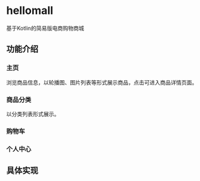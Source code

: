 # hellomall
基于Kotlin的简易版电商购物商城

## 功能介绍
### 主页
浏览商品信息，以轮播图、图片列表等形式展示商品，点击可进入商品详情页面。
### 商品分类
以分类列表形式展示。
### 购物车
### 个人中心
## 具体实现

